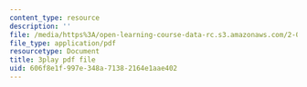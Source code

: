 ```yaml
---
content_type: resource
description: ''
file: /media/https%3A/open-learning-course-data-rc.s3.amazonaws.com/2-003sc-engineering-dynamics-fall-2011/606f8e1f997e348a71382164e1aae402_OxcCPTc_bXw.pdf
file_type: application/pdf
resourcetype: Document
title: 3play pdf file
uid: 606f8e1f-997e-348a-7138-2164e1aae402
---
```

